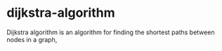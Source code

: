 # dijkstra-algorithm
Dijkstra algorithm is an algorithm for finding the shortest paths between nodes in a graph,

